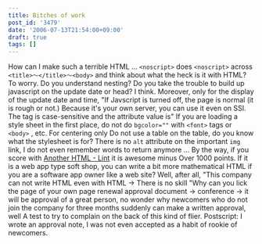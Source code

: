 ```yaml
---
title: Bitches of work
post_id: '3479'
date: '2006-07-13T21:54:00+09:00'
draft: true
tags: []
---
```


How can I make such a terrible HTML ... `<noscript>` does `<noscript>` across `<title>～</title>～<body>` and think about what the heck is it with HTML? To worry. Do you understand nesting? Do you take the trouble to build up javascript on the update date or head? I think. Moreover, only for the display of the update date and time, "If Javscript is turned off, the page is normal (it is rough or not.) Because it's your own server, you can use it even on SSI. The tag is case-sensitive and the attribute value is" If you are loading a style sheet in the first place, do not do `bgcolor=""` with `<font>` tags or `<body>` , etc. For centering only Do not use a table on the table, do you know what the stylesheet is for? There is no `alt` attribute on the important `img` link, I do not even remember words to return anymore ... By the way, if you score with [Another HTML - Lint](http://www.htmllint.net/) it is awesome minus Over 1000 points. If it is a web app type soft shop, you can write a bit more mathematical HTML if you are a software app owner like a web site? Well, after all, "This company can not write HTML even with HTML → There is no skill "Why can you lick the page of your own page renewal approval document → conference → it will be approval of a great person, no wonder why newcomers who do not join the company for three months suddenly can make a written approval, well A test to try to complain on the back of this kind of flier. Postscript: I wrote an approval note, I was not even accepted as a habit of rookie of newcomers.
